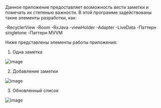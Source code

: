 Данное приложение предоставляет возможность вести заметки и помечать их степенью важности. В этой программе задействованы такие элементы разработки, как:

-RecyclerView
-Room
-RxJava
-viewHolder
-Adapter
-LiveData
-Паттерн singletone
-Паттерн MVVM
 
Ниже представлены элементы работы приложения:

1) Одна заметка

![image](https://user-images.githubusercontent.com/79704293/214617275-0b420fcb-54bb-48d1-9def-a945acf61ce7.png)


2) Добавление заметки

![image](https://user-images.githubusercontent.com/79704293/214617428-f7a35bdc-2aed-4a35-aac2-55f92d0d7c6e.png)

3) Обновленный список

![image](https://user-images.githubusercontent.com/79704293/214617555-5ebf9bbe-f155-454b-90b4-267c220c4eeb.png)
